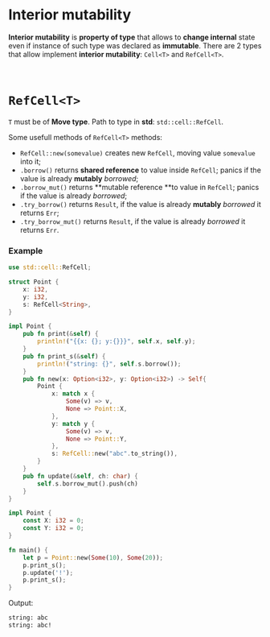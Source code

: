 # Interior mutability
**Interior mutability** is **property of type** that allows to **change internal** state even if instance of such type was declared as **immutable**.
There are 2 types that allow implement **interior mutability**: ``Cell<T>`` and ``RefCell<T>``.

<br>

# ``RefCell<T>``
``T`` must be of **Move type**.	
Path to type in **std**: ``std::cell::RefCell``.

Some usefull methods of ``RefCell<T>`` methods:
- ``RefCell::new(somevalue)`` creates new ``RefCell``, moving value ``somevalue`` into it;
- ``.borrow()`` returns **shared reference** to value inside ``RefCell``; panics if the value is already **mutably** *borrowed*;
- ``.borrow_mut()`` returns **mutable reference **to value in ``RefCell``; panics if the value is already *borrowed*;
- ``.try_borrow()`` returns ``Result``, if the value is already **mutably** *borrowed* it returns ``Err``;
- ``.try_borrow_mut()`` returns ``Result``, if the value is already *borrowed* it returns ``Err``.

### Example
```Rust
use std::cell::RefCell;

struct Point {
    x: i32,
    y: i32,
    s: RefCell<String>,
}

impl Point {
    pub fn print(&self) {
        println!("{{x: {}; y:{}}}", self.x, self.y);
    }
    pub fn print_s(&self) {
        println!("string: {}", self.s.borrow());
    }
    pub fn new(x: Option<i32>, y: Option<i32>) -> Self{
        Point { 
            x: match x {
                Some(v) => v,
                None => Point::X,
            }, 
            y: match y {
                Some(v) => v,
                None => Point::Y,
            },
            s: RefCell::new("abc".to_string()),
        }
    }
    pub fn update(&self, ch: char) {
        self.s.borrow_mut().push(ch)
    }
}

impl Point {
    const X: i32 = 0;
    const Y: i32 = 0;
}

fn main() {
    let p = Point::new(Some(10), Some(20));
    p.print_s();
    p.update('!');
    p.print_s();
}
```

Output:
```bash
string: abc
string: abc!
```